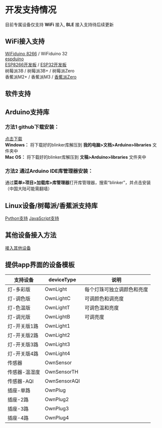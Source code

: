 # 开发支持情况
目前专属设备仅支持 **WiFi** 接入, **BLE** 接入支持待后续更新  

## WiFi接入支持  
[WiFiduino 8266](https://s.click.taobao.com/0vofiRw) / WiFiduino 32  
[espduino](https://s.click.taobao.com/otmfiRw)  
[ESP8266开发板](https://s.click.taobao.com/H9baiRw) / [ESP32开发板](https://s.click.taobao.com/3aIdiRw)  
树莓派3B / 树莓派3B+ / 树莓派Zero  
香蕉派M2+ / 香蕉派M3 / [香蕉派Zero](https://item.taobao.com/item.htm?id=561318574034)  

## 软件支持  
## Arduino支持库  
### 方法1 github下载安装：  
[点击下载](https://github.com/blinker-iot/blinker-library/archive/master.zip)  
**Windows：** 将下载好的blinker库解压到 **我的电脑>文档>Arduino>libraries** 文件夹中  
**Mac OS：** 将下载好的blinker库解压到 **文稿>Arduino>libraries** 文件夹中  

### 方法2 通过Arduino IDE库管理器安装：
通过**菜单>项目>加载库>库管理器**打开库管理器，搜索“blinker”，并点击安装（中国大陆可能需翻墙）  

## Linux设备/树莓派/香蕉派支持库  
[Python支持](?file=003-硬件开发/03-Python支持 "Python支持")
[JavaScript支持](?file=003-硬件开发/06-JavaScript支持 "JavaScript支持") 

## 其他设备接入方法  
[接入其他设备](?file=003-硬件开发/09-接入其他设备 "接入其他设备")  

## 提供app界面的设备模板  

| 支持设备      | deviceType   | 说明                       |
| ------------- | ------------ | -------------------------- |
| 灯-多彩版     | OwnLight     | 每个灯珠可独立调颜色和亮度 |
| 灯-调色版     | OwnLightC    | 可调颜色和调亮度           |
| 灯-色温版     | OwnLightT    | 可调色温和亮度             |
| 灯-调光版     | OwnLightB    | 可调亮度                   |
| 灯-开关版1路  | OwnLight1    |                            |
| 灯-开关版2路  | OwnLight2    |                            |
| 灯-开关版3路  | OwnLight3    |                            |
| 灯-开关版4路  | OwnLight4    |                            |
| 传感器        | OwnSensor    |                            |
| 传感器-温湿度 | OwnSensorTH  |                            |
| 传感器-AQI    | OwnSensorAQI |                            |
| 插座-单路     | OwnPlug      |                            |
| 插座-2路      | OwnPlug2     |                            |
| 插座-3路      | OwnPlug3     |                            |
| 插座-4路      | OwnPlug4     |                            |